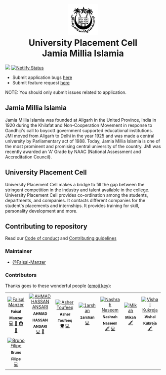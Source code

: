 <h1 style="text-align: center" align="center">
  <img src="/public/favicons/apple-icon-180x180.png" alt="Jamia Millia Islamia logo" height=100 width=100>
  <br>
  University Placement Cell <br>
  Jamia Millia Islamia
</h1>

[![][website status]][official site] [![Netlify Status](https://api.netlify.com/api/v1/badges/e6d1c71d-5424-4b4e-a4ce-9aca76cff848/deploy-status)](https://app.netlify.com/sites/upcjmi/deploys)
<br>

- Submit application bugs [here][submit bug]
- Submit feature request [here][submit feature request]

NOTE: You should only submit issues related to application.

## Jamia Millia Islamia

Jamia Millia Islamia was founded at Aligarh in the United Province, India in 1920 during the Khilafat and Non-Cooperation Movement in response to Gandhiji's call to boycott government supported educational institutions. JMI moved from Aligarh to Delhi in the year 1925 and was made a central university by Parliamentary act of 1988. Today, Jamia Millia Islamia is one of the most prominent and promising central university of the country. JMI was recently awarded an 'A' Grade by NAAC (National Assessment and Accreditation Council).

## University Placement Cell

University Placement Cell makes a bridge to fill the gap between the stringent competition in the industry and talent available in the college. University Placement Cell provides co-ordination among the students, departments, and companies. It contacts different companies for the student's placements and internships. It provides training for skill, personality development and more.

## Contributing to repository

Read our [Code of conduct](/CODE_OF_CONDUCT.md) and [Contributing guidelines](/CONTRIBUTING.md)

### Maintainer

- [@Faisal-Manzer](https://github.com/Faisal-Manzer)

### Contributors

Thanks goes to these wonderful people ([emoji key][emoji key]):

<!-- ALL-CONTRIBUTORS-LIST:START - Do not remove or modify this section -->
<!-- prettier-ignore-start -->
<!-- markdownlint-disable -->
<table>
  <tr>
    <td align="center"><a href="https://Faisal-Manzer.in"><img src="https://avatars3.githubusercontent.com/u/18066439?v=4" width="100px;" alt="Faisal Manzer"/><br /><sub><b>Faisal Manzer</b></sub></a><br /><a href="https://github.com/Faisal-Manzer/upcjmi-react-app/commits?author=Faisal-Manzer" title="Code">💻</a> <a href="#design-Faisal-Manzer" title="Design">🎨</a> <a href="#infra-Faisal-Manzer" title="Infrastructure (Hosting, Build-Tools, etc)">🚇</a> <a href="#maintenance-Faisal-Manzer" title="Maintenance">🚧</a></td>
    <td align="center"><a href="http://alhacen.cf"><img src="https://avatars3.githubusercontent.com/u/15712390?v=4" width="100px;" alt="AHMAD HASSAN ANSARI"/><br /><sub><b>AHMAD HASSAN ANSARI</b></sub></a><br /><a href="https://github.com/Faisal-Manzer/upcjmi-react-app/commits?author=alhaqhassan" title="Code">💻</a> <a href="#design-alhaqhassan" title="Design">🎨</a></td>
    <td align="center"><a href="http://asher-toufeeq.me"><img src="https://avatars3.githubusercontent.com/u/32986474?v=4" width="100px;" alt="Asher Toufeeq"/><br /><sub><b>Asher Toufeeq</b></sub></a><br /><a href="#security-ashertoufeeq" title="Security">🛡️</a> <a href="https://github.com/Faisal-Manzer/upcjmi-react-app/commits?author=ashertoufeeq" title="Code">💻</a></td>
    <td align="center"><a href="https://github.com/1arshan"><img src="https://avatars0.githubusercontent.com/u/48045961?v=4" width="100px;" alt="1arshan"/><br /><sub><b>1arshan</b></sub></a><br /><a href="https://github.com/Faisal-Manzer/upcjmi-react-app/commits?author=1arshan" title="Code">💻</a></td>
    <td align="center"><a href="https://github.com/nashrahnaseem"><img src="https://avatars0.githubusercontent.com/u/54800516?v=4" width="100px;" alt="Nashrah Naseem"/><br /><sub><b>Nashrah Naseem</b></sub></a><br /><a href="#content-nashrahnaseem" title="Content">🖋</a> <a href="https://github.com/Faisal-Manzer/upcjmi-react-app/commits?author=nashrahnaseem" title="Code">💻</a></td>
    <td align="center"><a href="https://github.com/Aeonwolf"><img src="https://avatars2.githubusercontent.com/u/55657017?v=4" width="100px;" alt="Mikah"/><br /><sub><b>Mikah</b></sub></a><br /><a href="#content-Aeonwolf" title="Content">🖋</a></td>
    <td align="center"><a href="https://vishalkukreja.com"><img src="https://avatars1.githubusercontent.com/u/183714?v=4" width="100px;" alt="Vishal Kukreja"/><br /><sub><b>Vishal Kukreja</b></sub></a><br /><a href="#content-vishalkukreja" title="Content">🖋</a></td>
  </tr>
  <tr>
    <td align="center"><a href="https://www.linkedin.com/in/brunodhr/"><img src="https://avatars3.githubusercontent.com/u/37847186?v=4" width="100px;" alt="Bruno Filipe"/><br /><sub><b>Bruno Filipe</b></sub></a><br /><a href="https://github.com/Faisal-Manzer/upcjmi-react-app/commits?author=brunodhr" title="Code">💻</a></td>
  </tr>
</table>

<!-- markdownlint-enable -->
<!-- prettier-ignore-end -->

<!-- ALL-CONTRIBUTORS-LIST:END -->

[official site]: https://upcjmi.com
[submit bug]: https://github.com/Faisal-Manzer/upcjmi-react-app/issues/new?assignees=alhaqhassan&labels=bug&template=bug_report.md&title=
[submit feature request]: https://github.com/Faisal-Manzer/upcjmi-react-app/issues/new?assignees=Faisal-Manzer&labels=enhancement&template=feature_request.md&title=
[website status]: https://img.shields.io/website?down_message=down&up_message=running&url=https%3A%2F%2Fupcjmi.com
[team]: public/readme-team.jpg
[emoji key]: https://allcontributors.org/docs/en/emoji-key
